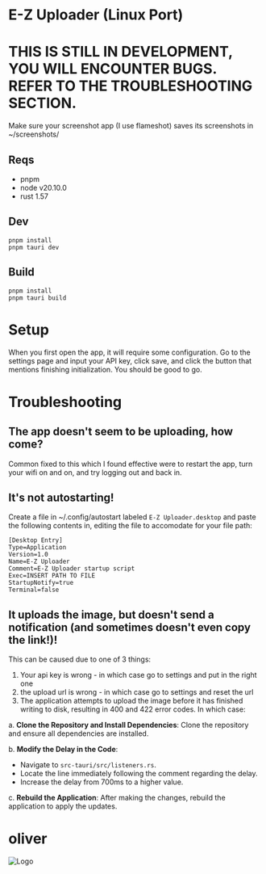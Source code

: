 # E-Z Uploader (Linux Port)

# THIS IS STILL IN DEVELOPMENT, YOU WILL ENCOUNTER BUGS. REFER TO THE TROUBLESHOOTING SECTION.

Make sure your screenshot app (I use flameshot) saves its screenshots in ~/screenshots/


## Reqs

- pnpm
- node v20.10.0
- rust 1.57

## Dev

```
pnpm install
pnpm tauri dev
```

## Build

```
pnpm install
pnpm tauri build
```

# Setup
When you first open the app, it will require some configuration. Go to the settings page and input your API key, click save, and click the button that mentions finishing initialization. You should be good to go.


# Troubleshooting

## The app doesn't seem to be uploading, how come?
Common fixed to this which I found effective were to restart the app, turn your wifi on and on, and try logging out and back in.

## It's not autostarting!
Create a file in ~/.config/autostart labeled ```E-Z Uploader.desktop``` and paste the following contents in, editing the file to accomodate for your file path:
```
[Desktop Entry]
Type=Application
Version=1.0
Name=E-Z Uploader
Comment=E-Z Uploader startup script
Exec=INSERT PATH TO FILE
StartupNotify=true
Terminal=false
```

## It uploads the image, but doesn't send a notification (and sometimes doesn't even copy the link!)!
This can be caused due to one of 3 things:
1. Your api key is wrong - in which case go to settings and put in the right one
2. the upload url is wrong - in which case go to settings and reset the url
3. The application attempts to upload the image before it has finished writing to disk, resulting in 400 and 422 error codes. In which case:

a. **Clone the Repository and Install Dependencies**: Clone the repository and ensure all dependencies are installed.

b. **Modify the Delay in the Code**:
   - Navigate to `src-tauri/src/listeners.rs`.
   - Locate the line immediately following the comment regarding the delay.
   - Increase the delay from 700ms to a higher value.

c. **Rebuild the Application**: After making the changes, rebuild the application to apply the updates.


# oliver
![Logo](https://r2.e-z.host/2082d908-7c65-4fc3-b02a-5f50f9141543/lbo1x6wn.png)
